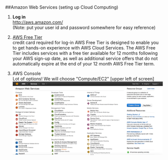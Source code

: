 ##Amazon Web Services (seting up Cloud Computing)

1.  **Log in**  
http://aws.amazon.com/  
(Note:  put your user id and password somewhere for easy reference)

2.  [AWS Free Tier](https://aws.amazon.com/free/)  
credit card required for log-in
AWS Free Tier is designed to enable you to get hands-on experience with AWS Cloud Services. The AWS Free Tier includes services with a free tier available for 12 months following your AWS sign-up date, as well as additional service offers that do not automatically expire at the end of your 12 month AWS Free Tier term.

3.  AWS Console  
Lot of options!  We will choose "Compute/EC2"  [upper left of screen]  
![AWS Console](img/aws_console.png)


